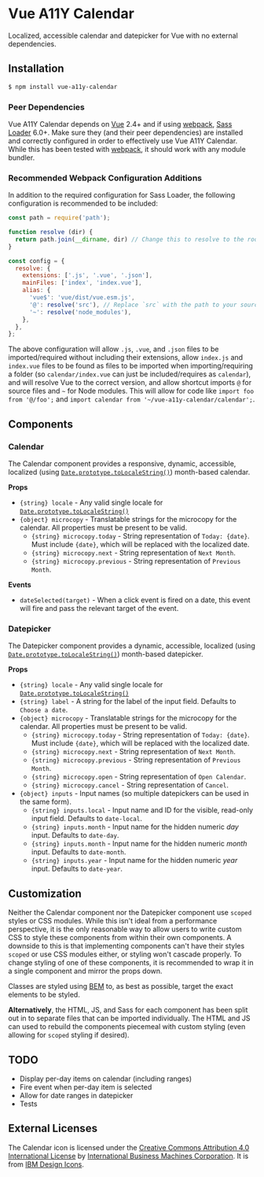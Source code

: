# Vue A11Y Calendar

Localized, accessible calendar and datepicker for Vue with no external dependencies.

## Installation

```bash
$ npm install vue-a11y-calendar
```

### Peer Dependencies

Vue A11Y Calendar depends on [Vue](https://www.npmjs.com/package/vue) 2.4+ and if using [webpack](https://webpack.github.io/), [Sass Loader](https://www.npmjs.com/package/sass-loader) 6.0+. Make sure they (and their peer dependencies) are installed and correctly configured in order to effectively use Vue A11Y Calendar. While this has been tested with [webpack](https://webpack.github.io/), it should work with any module bundler.

### Recommended Webpack Configuration Additions

In addition to the required configuration for Sass Loader, the following configuration is recommended to be included:

```js
const path = require('path');

function resolve (dir) {
  return path.join(__dirname, dir) // Change this to resolve to the root of your project
}

const config = {
  resolve: {
    extensions: ['.js', '.vue', '.json'],
    mainFiles: ['index', 'index.vue'],
    alias: {
      'vue$': 'vue/dist/vue.esm.js',
      '@': resolve('src'), // Replace `src` with the path to your source files from the root of your project
      '~': resolve('node_modules'),
    },
  },
};

```

The above configuration will allow `.js`, `.vue`, and `.json` files to be imported/required without including their extensions, allow `index.js` and `index.vue` files to be found as files to be imported when importing/requiring a folder (so `calendar/index.vue` can just be included/requires as `calendar`), and will resolve Vue to the correct version, and allow shortcut imports `@` for source files and `~` for Node modules. This will allow for code like `import foo from '@/foo';` and `import calendar from '~/vue-a11y-calendar/calendar';`.

## Components

### Calendar

The Calendar component provides a responsive, dynamic, accessible, localized (using [`Date.prototype.toLocaleString()`](https://developer.mozilla.org/en-US/docs/Web/JavaScript/Reference/Global_Objects/Date/toLocaleString)) month-based calendar.

**Props**
- `{string} locale` - Any valid single locale for [`Date.prototype.toLocaleString()`](https://developer.mozilla.org/en-US/docs/Web/JavaScript/Reference/Global_Objects/Date/toLocaleString)
- `{object} microcopy` - Translatable strings for the microcopy for the calendar. All properties must be present to be valid.
  - `{string} microcopy.today` - String representation of `Today: {date}`. Must include `{date}`, which will be replaced with the localized date.
  - `{string} microcopy.next` - String representation of `Next Month`.
  - `{string} microcopy.previous` - String representation of `Previous Month`.

**Events**
- `dateSelected(target)` - When a click event is fired on a date, this event will fire and pass the relevant target of the event.

### Datepicker

The Datepicker component provides a dynamic, accessible, localized (using [`Date.prototype.toLocaleString()`](https://developer.mozilla.org/en-US/docs/Web/JavaScript/Reference/Global_Objects/Date/toLocaleString)) month-based datepicker.

**Props**
- `{string} locale` - Any valid single locale for [`Date.prototype.toLocaleString()`](https://developer.mozilla.org/en-US/docs/Web/JavaScript/Reference/Global_Objects/Date/toLocaleString)
- `{string} label` - A string for the label of the input field. Defaults to `Choose a date`.
- `{object} microcopy` - Translatable strings for the microcopy for the calendar. All properties must be present to be valid.
  - `{string} microcopy.today` - String representation of `Today: {date}`. Must include `{date}`, which will be replaced with the localized date.
  - `{string} microcopy.next` - String representation of `Next Month`.
  - `{string} microcopy.previous` - String representation of `Previous Month`.
  - `{string} microcopy.open` - String representation of `Open Calendar`.
  - `{string} microcopy.cancel` - String representation of `Cancel`.
- `{object} inputs` - Input names (so multiple datepickers can be used in the same form).
  - `{string} inputs.local` - Input name and ID for the visible, read-only input field. Defaults to `date-local`.
  - `{string} inputs.month` - Input name for the hidden numeric _day_ input. Defaults to `date-day`.
  - `{string} inputs.month` - Input name for the hidden numeric _month_ input. Defaults to `date-month`.
  - `{string} inputs.year` - Input name for the hidden numeric _year_ input. Defaults to `date-year`.

## Customization

Neither the Calendar component nor the Datepicker component use `scoped` styles or CSS modules. While this isn't ideal from a performance perspective, it is the only reasonable way to allow users to write custom CSS to style these components from within their own components. A downside to this is that implementing components can't have their styles `scoped` or use CSS modules either, or styling won't cascade properly. To change styling of one of these components, it is recommended to wrap it in a single component and mirror the props down.

Classes are styled using [BEM](http://getbem.com/) to, as best as possible, target the exact elements to be styled.

**Alternatively**, the HTML, JS, and Sass for each component has been split out in to separate files that can be imported individually. The HTML and JS can used to rebuild the components piecemeal with custom styling (even allowing for `scoped` styling if desired).

## TODO

- Display per-day items on calendar (including ranges)
- Fire event when per-day item is selected
- Allow for date ranges in datepicker
- Tests

## External Licenses

The Calendar icon is licensed under the [Creative Commons Attribution 4.0 International License](http://creativecommons.org/licenses/by/4.0/) by [International Business Machines Corporation](http://www.ibm.com/us/en/). It is from [IBM Design Icons](https://github.com/IBM-Design/icons).
